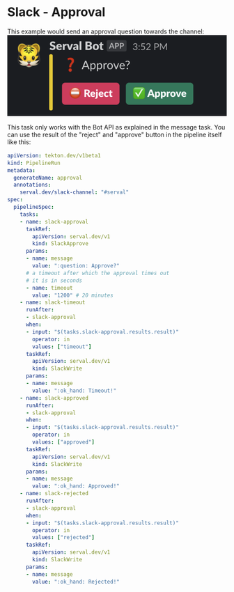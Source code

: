 # Slack - Approval

This example would send an approval question towards the channel:
![approval example](./approval.png)

This task only works with the Bot API as explained in the message task.
You can use the result of the "reject" and "approve" button in the pipeline itself like this:

```yaml
apiVersion: tekton.dev/v1beta1
kind: PipelineRun
metadata:
  generateName: approval
  annotations:
    serval.dev/slack-channel: "#serval"
spec:
  pipelineSpec:
    tasks:
    - name: slack-approval
      taskRef:
        apiVersion: serval.dev/v1
        kind: SlackApprove
      params:
      - name: message
        value: ":question: Approve?"
      # a timeout after which the approval times out
      # it is in seconds
      - name: timeout
        value: "1200" # 20 minutes
    - name: slack-timeout
      runAfter:
      - slack-approval
      when:
      - input: "$(tasks.slack-approval.results.result)"
        operator: in
        values: ["timeout"]
      taskRef:
        apiVersion: serval.dev/v1
        kind: SlackWrite
      params:
      - name: message
        value: ":ok_hand: Timeout!"
    - name: slack-approved
      runAfter:
      - slack-approval
      when:
      - input: "$(tasks.slack-approval.results.result)"
        operator: in
        values: ["approved"]
      taskRef:
        apiVersion: serval.dev/v1
        kind: SlackWrite
      params:
      - name: message
        value: ":ok_hand: Approved!"
    - name: slack-rejected
      runAfter:
      - slack-approval
      when:
      - input: "$(tasks.slack-approval.results.result)"
        operator: in
        values: ["rejected"]
      taskRef:
        apiVersion: serval.dev/v1
        kind: SlackWrite
      params:
      - name: message
        value: ":ok_hand: Rejected!"
```